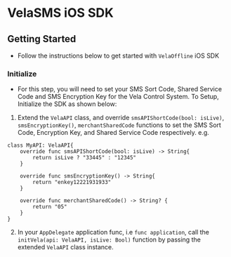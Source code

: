 #  VelaSMS iOS SDK


## Getting Started

- Follow the instructions below to get started with `VelaOffline` iOS SDK  


### Initialize

- For this step, you will need to set your SMS Sort Code, Shared Service Code and SMS Encryption Key for the Vela Control System. To Setup, Initialize the SDK as shown below:  

1.  Extend the `VelaAPI` class, and override `smsAPIShortCode(bool: isLive)`,  `smsEncryptionKey()`, `merchantSharedCode` functions  to set the SMS Sort Code, Encryption Key, and Shared Service Code respectively.  e.g.  
```
class MyAPI: VelaAPI{
    override func smsAPIShortCode(bool: isLive) -> String{
        return isLive ? "33445" : "12345"
    }
    
    override func smsEncryptionKey() -> String{
        return "enkey12221931933"
    }
    
    override func merchantSharedCode() -> String? {
        return "05"
    }
}

```

2. In your `AppDelegate`  application func, i.e `func application`, call the `initVela(api: VelaAPI, isLive: Bool)` function by passing the  extended `VelaAPI` class instance.





